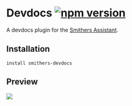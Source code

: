 # Devdocs [![npm version](https://img.shields.io/npm/v/smithers-devdocs.svg?style=flat)](https://www.npmjs.com/package/smithers-devdocs)

A devdocs plugin for the [Smithers Assistant](https://github.com/SmithersAssistant/smithers).

## Installation

```
install smithers-devdocs
```

## Preview

![](https://d.pr/i/Uy09+)
